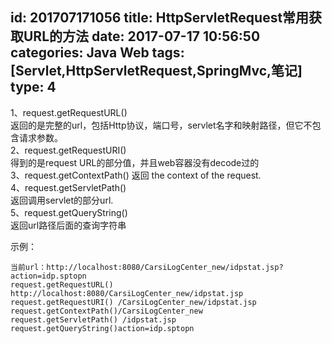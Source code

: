 id: 201707171056
title: HttpServletRequest常用获取URL的方法
date: 2017-07-17 10:56:50
categories: Java Web
tags: [Servlet,HttpServletRequest,SpringMvc,笔记]
type: 4
---------
1、request.getRequestURL()  
返回的是完整的url，包括Http协议，端口号，servlet名字和映射路径，但它不包含请求参数。  
2、request.getRequestURI()  
得到的是request URL的部分值，并且web容器没有decode过的  
3、request.getContextPath() 
返回 the context of the request.  
4、request.getServletPath()  
返回调用servlet的部分url.  
5、request.getQueryString()  
返回url路径后面的查询字符串  

示例：

    当前url：http://localhost:8080/CarsiLogCenter_new/idpstat.jsp?action=idp.sptopn
    request.getRequestURL() http://localhost:8080/CarsiLogCenter_new/idpstat.jsp
    request.getRequestURI() /CarsiLogCenter_new/idpstat.jsp
    request.getContextPath()/CarsiLogCenter_new
    request.getServletPath() /idpstat.jsp
    request.getQueryString()action=idp.sptopn

